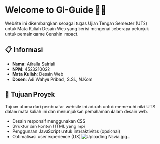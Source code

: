 # Welcome to GI-Guide 🎉🍕

Website ini dikembangkan sebagai tugas Ujian Tengah Semester (UTS) untuk Mata Kuliah Desain Web yang berisi mengenai beberapa petunjuk untuk pemain game Genshin Impact.

## 📋 Informasi
- **Nama**: Athalla Safriali
- **NPM**: 4523210022
- **Mata Kuliah**: Desain Web
- **Dosen**: Adi Wahyu Pribadi, S.Si., M.Kom

## 🎯 Tujuan Proyek
Tujuan utama dari pembuatan website ini adalah untuk memenuhi nilai UTS dalam mata kuliah ini dan menunjukkan pemahaman dalam desain web.

- Desain responsif menggunakan CSS
- Struktur dan konten HTML yang rapi
- Penggunaan JavaScript untuk interaktivitas (opsional)
- Optimalisasi user experience (UX)
![Uploading Navia.jpg…]()
